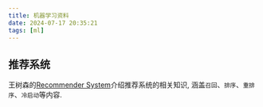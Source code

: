 ```yaml
---
title: 机器学习资料
date: 2024-07-17 20:35:21
tags: [ml]
---
```



## 推荐系统

王树森的[Recommender System](https://github.com/wangshusen/RecommenderSystem)介绍推荐系统的相关知识, 涵盖`召回`、`排序`、`重排序`、`冷启动`等内容. 


